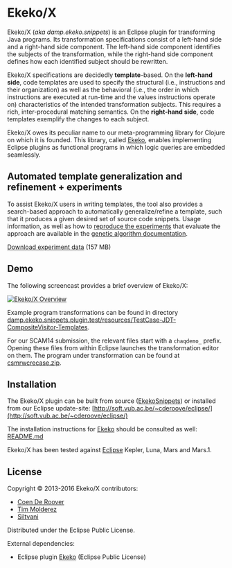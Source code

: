 # Ekeko/X 
Ekeko/X (*aka damp.ekeko.snippets*) is an Eclipse plugin for transforming Java programs. Its transformation specifications consist of a left-hand side and a right-hand side component. The left-hand side component identifies the subjects of the transformation, while the right-hand side component defines how each identified subject should be rewritten. 

Ekeko/X specifications are decidedly **template**-based. On the **left-hand side**, code templates are used to specify the structural (i.e., instructions and their organization) as well as the behavioral (i.e., the order in which instructions are executed at run-time and the values instructions operate on) characteristics of the intended transformation subjects. This requires a rich, inter-procedural matching semantics. On the **right-hand side**, code templates exemplify the changes to each subject. 

Ekeko/X owes its peculiar name to our meta-programming library for Clojure on which it is founded. This library, called [Ekeko](https://github.com/cderoove/damp.ekeko/tree/master/EkekoPlugin), enables implementing Eclipse plugins as functional programs in which logic queries are embedded seamlessly. 

## Automated template generalization and refinement + experiments

To assist Ekeko/X users in writing templates, the tool also provides a search-based approach to automatically generalize/refine a template, such that it produces a given desired set of source code snippets. Usage information, as well as how to [reproduce the experiments]((https://github.com/cderoove/damp.ekeko.snippets/blob/master/damp.ekeko.snippets.plugin/src/damp/ekeko/snippets/geneticsearch/README.md)) that evaluate the approach are available in the [genetic algorithm documentation](https://github.com/cderoove/damp.ekeko.snippets/blob/master/damp.ekeko.snippets.plugin/src/damp/ekeko/snippets/geneticsearch/README.md).

[Download experiment data](http://soft.vub.ac.be/~tmoldere/ekekox/experiment%20data.zip) (157 MB)

## Demo

The following screencast provides a brief overview of Ekeko/X:

[![Ekeko/X Overview](https://raw.githubusercontent.com/cderoove/damp.ekeko.snippets/master/damp.ekeko.snippets.plugin/resources/ekekox-movie.png)](https://www.youtube.com/watch?v=jfek-paI9Ns)

Example program transformations can be found in directory [damp.ekeko.snippets.plugin.test/resources/TestCase-JDT-CompositeVisitor-Templates](
https://github.com/cderoove/damp.ekeko.snippets/tree/master/damp.ekeko.snippets.plugin.test/resources/TestCase-JDT-CompositeVisitor-Templates). 

For our SCAM14 submission, the relevant files start with a ``chaqdemo_`` prefix. Opening these files from within Eclipse launches the transformation editor on them. The program under transformation can be found at [csmrwcrecase.zip](http://soft.vub.ac.be/~resteven/).

## Installation

The Ekeko/X plugin can be built from source ([EkekoSnippets](https://github.com/cderoove/damp.ekeko.snippets/tree/master/EkekoSnippets)) or installed from our Eclipse update-site: [http://soft.vub.ac.be/~cderoove/eclipse/](http://soft.vub.ac.be/~cderoove/eclipse/)

The installation instructions for [Ekeko](https://github.com/cderoove/damp.ekeko/tree/master/EkekoPlugin) should be consulted as well: [README.md](https://github.com/cderoove/damp.ekeko/blob/master/damp.ekeko.plugin/README.md)

Ekeko/X has been tested against [Eclipse](http://www.eclipse.org) Kepler, Luna, Mars and Mars.1.


## License  

Copyright © 2013-2016 Ekeko/X contributors: 

* [Coen De Roover](http://soft.vub.ac.be/~cderoove/)
* [Tim Molderez](http://timmolderez.be)
* [Siltvani](siltvani@vub.ac.be)


Distributed under the Eclipse Public License.

External dependencies:

* Eclipse plugin [Ekeko](https://github.com/cderoove/damp.ekeko/tree/master/EkekoPlugin) (Eclipse Public License)
  
